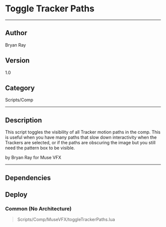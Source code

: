 # Toggle Tracker Paths
___

## Author
Bryan Ray

## Version
1.0

## Category
Scripts/Comp

___

## Description
<p>This script toggles the visibility of all Tracker motion paths in the comp. This is useful when you have many paths that slow down interactivity when the Trackers are selected, or if the paths are obscuring the image but you still need the pattern box to be visible.</p>

<p>by Bryan Ray for Muse VFX</p>

___

## Dependencies

## Deploy

### Common (No Architecture)

> Scripts/Comp/MuseVFX/toggleTrackerPaths.lua  
